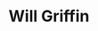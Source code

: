 ---
title: Will Griffin
email: wgriffi3@nd.edu
image: "/images/headshots/willgriffin.jpg"
description: Website Commissioner
weight: 60
params:
    hometown: "Fishers, IN"
    major: "Computer Science"
    hobbies: "Volleyball, Music, Piano, Coding, Hiking, and Cooking"
    favoritepart: "All the guys in Coyle who've been super welcoming and who I've grown close to this past year"

social:
  - name: email
    icon: fa-regular fa-envelope
    link: mailto:wgriffi3@nd.edu
---